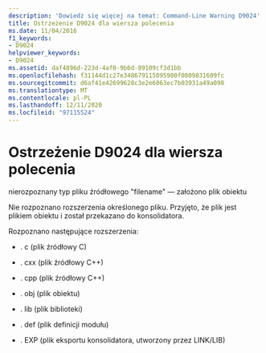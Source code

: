 ```yaml
---
description: 'Dowiedz się więcej na temat: Command-Line Warning D9024'
title: Ostrzeżenie D9024 dla wiersza polecenia
ms.date: 11/04/2016
f1_keywords:
- D9024
helpviewer_keywords:
- D9024
ms.assetid: daf4896d-223d-4af0-9b6d-89109cf3d1bb
ms.openlocfilehash: f31144d1c27e348679115095980f0809831609fc
ms.sourcegitcommit: d6af41e42699628c3e2e6063ec7b03931a49a098
ms.translationtype: MT
ms.contentlocale: pl-PL
ms.lasthandoff: 12/11/2020
ms.locfileid: "97115524"
---
```

# <a name="command-line-warning-d9024"></a>Ostrzeżenie D9024 dla wiersza polecenia

nierozpoznany typ pliku źródłowego "filename" — założono plik obiektu

Nie rozpoznano rozszerzenia określonego pliku. Przyjęto, że plik jest plikiem obiektu i został przekazano do konsolidatora.

Rozpoznano następujące rozszerzenia:

- . c (plik źródłowy C)

- . cxx (plik źródłowy C++)

- . cpp (plik źródłowy C++)

- . obj (plik obiektu)

- . lib (plik biblioteki)

- . def (plik definicji modułu)

- . EXP (plik eksportu konsolidatora, utworzony przez LINK/LIB)
